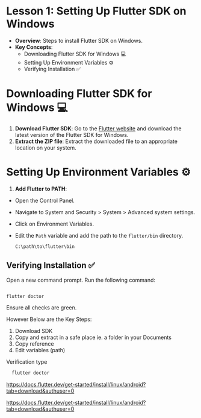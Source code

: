 
# Lesson 1: Setting Up Flutter SDK on Windows

- **Overview**: Steps to install Flutter SDK on Windows.
- **Key Concepts**:
  - Downloading Flutter SDK for Windows 💻
  - Setting Up Environment Variables ⚙️
  - Verifying Installation ✅

# Downloading Flutter SDK for Windows 💻

1. **Download Flutter SDK**: Go to the [Flutter website](https://flutter.dev) and download the latest version of the Flutter SDK for Windows.
2. **Extract the ZIP file**: Extract the downloaded file to an appropriate location on your system.

# Setting Up Environment Variables ⚙️

1. **Add Flutter to PATH**:

- Open the Control Panel.
- Navigate to System and Security > System > Advanced system settings.
- Click on Environment Variables.
- Edit the `Path` variable and add the path to the `flutter/bin` directory.

  ```bash
  C:\path\to\flutter\bin
  ```

## Verifying Installation ✅

Open a new command prompt.
Run the following command:

```bash

flutter doctor
```

Ensure all checks are green.

However Below are the Key Steps:

1. Download SDK
2. Copy and extract in a safe place ie. a folder in your Documents
3. Copy reference
4. Edit variables (path)

Verification
type

```bash
  flutter doctor
  ```

<https://docs.flutter.dev/get-started/install/linux/android?tab=download&authuser=0>

<https://docs.flutter.dev/get-started/install/linux/android?tab=download&authuser=0>
